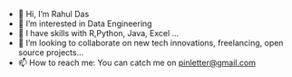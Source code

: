 - 👋 Hi, I’m Rahul Das
- 👀 I’m interested in Data Engineering
- 🌱 I have skills with R,Python, Java, Excel ...
- 💞️ I’m looking to collaborate on new tech innovations, freelancing, open source projects...
- 📫 How to reach me: You can catch me on pinletter@gmail.com

<!---
getmyprofile/getmyprofile is a ✨ special ✨ repository because its `README.md` (this file) appears on your GitHub profile.
You can click the Preview link to take a look at your changes.
--->
